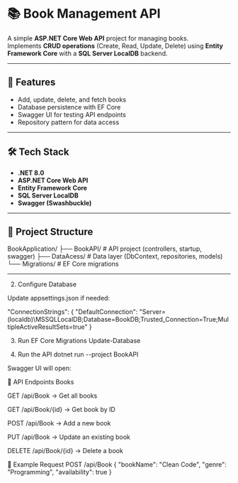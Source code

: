 # 📚 Book Management API

A simple **ASP.NET Core Web API** project for managing books.  
Implements **CRUD operations** (Create, Read, Update, Delete) using **Entity Framework Core** with a **SQL Server LocalDB** backend.

---

## 🚀 Features
- Add, update, delete, and fetch books
- Database persistence with EF Core
- Swagger UI for testing API endpoints
- Repository pattern for data access

---

## 🛠️ Tech Stack
- **.NET 8.0**
- **ASP.NET Core Web API**
- **Entity Framework Core**
- **SQL Server LocalDB**
- **Swagger (Swashbuckle)**

---

## 📂 Project Structure
BookApplication/
├── BookAPI/ # API project (controllers, startup, swagger)
├── DataAcess/ # Data layer (DbContext, repositories, models)
└── Migrations/ # EF Core migrations


---

2. Configure Database

Update appsettings.json if needed:

"ConnectionStrings": {
  "DefaultConnection": "Server=(localdb)\\MSSQLLocalDB;Database=BookDB;Trusted_Connection=True;MultipleActiveResultSets=true"
}

3. Run EF Core Migrations
Update-Database

4. Run the API
dotnet run --project BookAPI


Swagger UI will open:

📖 API Endpoints
Books

GET /api/Book → Get all books

GET /api/Book/{id} → Get book by ID

POST /api/Book → Add a new book

PUT /api/Book → Update an existing book

DELETE /api/Book/{id} → Delete a book

🧪 Example Request
POST /api/Book
{
  "bookName": "Clean Code",
  "genre": "Programming",
  "availability": true
}

